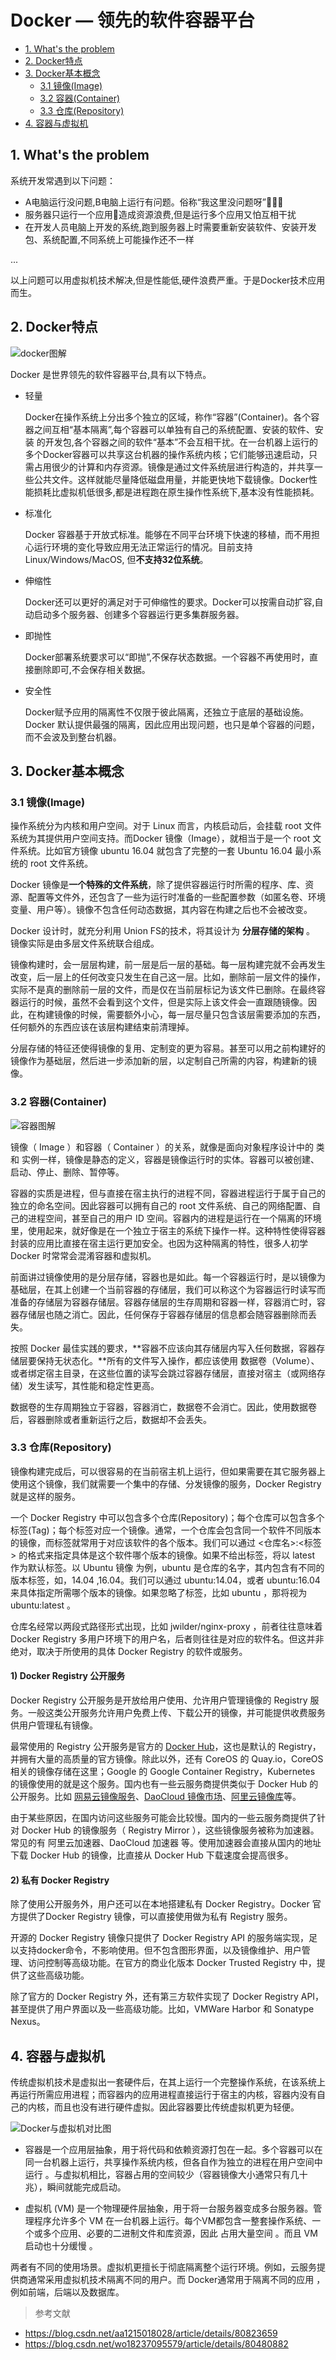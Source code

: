 # Docker — 领先的软件容器平台

* [1. What's the problem](#1-whats-the-problem)
* [2. Docker特点](#2-docker特点)
* [3. Docker基本概念](#3-docker基本概念)
    * [3.1 镜像(Image)](#31-镜像image)
    * [3.2 容器(Container)](#32-容器container)
    * [3.3 仓库(Repository)](#33-镜像repository)
* [4. 容器与虚拟机](#4-容器与虚拟机)    

## 1. What's the problem
系统开发常遇到以下问题：
* A电脑运行没问题,B电脑上运行有问题。俗称“我这里没问题呀”🤦‍‍‍🤦‍🤦‍
* 服务器只运行一个应用造成资源浪费,但是运行多个应用又怕互相干扰
* 在开发人员电脑上开发的系统,跑到服务器上时需要重新安装软件、安装开发包、系统配置,不同系统上可能操作还不一样

...

以上问题可以用虚拟机技术解决,但是性能低,硬件浪费严重。于是Docker技术应用而生。

## 2. Docker特点

![docker图解](https://i.loli.net/2020/02/26/quXQjZkO1axJhod.jpg)

Docker 是世界领先的软件容器平台,具有以下特点。

* 轻量

    Docker在操作系统上分出多个独立的区域，称作“容器”(Container)。各个容器之间互相“基本隔离”,每个容器可以单独有自己的系统配置、安装的软件、安装 的开发包,各个容器之间的软件“基本”不会互相干扰。在一台机器上运行的多个Docker容器可以共享这台机器的操作系统内核；它们能够迅速启动，只需占用很少的计算和内存资源。镜像是通过文件系统层进行构造的，并共享一些公共文件。这样就能尽量降低磁盘用量，并能更快地下载镜像。Docker性能损耗比虚拟机低很多,都是进程跑在原生操作性系统下,基本没有性能损耗。

* 标准化

    Docker 容器基于开放式标准。能够在不同平台环境下快速的移植，而不用担心运行环境的变化导致应用无法正常运行的情况。目前支持Linux/Windows/MacOS,
    但**不支持32位系统**。

* 伸缩性

    Docker还可以更好的满足对于可伸缩性的要求。Docker可以按需自动扩容,自动启动多个服务器、创建多个容器运行更多集群服务器。

* 即抛性

    Docker部署系统要求可以“即抛”,不保存状态数据。一个容器不再使用时，直接删除即可,不会保存相关数据。

* 安全性

    Docker赋予应用的隔离性不仅限于彼此隔离，还独立于底层的基础设施。Docker 默认提供最强的隔离，因此应用出现问题，也只是单个容器的问题，而不会波及到整台机器。

## 3. Docker基本概念
### 3.1 镜像(Image)
操作系统分为内核和用户空间。对于 Linux 而言，内核启动后，会挂载 root 文件系统为其提供用户空间支持。而Docker 镜像（Image），就相当于是一个 root 文件系统。比如官方镜像 ubuntu 16.04 就包含了完整的一套 Ubuntu 16.04 最小系统的 root 文件系统。

Docker 镜像是**一个特殊的文件系统**，除了提供容器运行时所需的程序、库、资源、配置等文件外，还包含了一些为运行时准备的一些配置参数（如匿名卷、环境变量、用户等）。镜像不包含任何动态数据，其内容在构建之后也不会被改变。

Docker 设计时，就充分利用 Union FS的技术，将其设计为 **分层存储的架构** 。 镜像实际是由多层文件系统联合组成。

镜像构建时，会一层层构建，前一层是后一层的基础。每一层构建完就不会再发生改变，后一层上的任何改变只发生在自己这一层。比如，删除前一层文件的操作，实际不是真的删除前一层的文件，而是仅在当前层标记为该文件已删除。在最终容器运行的时候，虽然不会看到这个文件，但是实际上该文件会一直跟随镜像。因此，在构建镜像的时候，需要额外小心，每一层尽量只包含该层需要添加的东西，任何额外的东西应该在该层构建结束前清理掉。

分层存储的特征还使得镜像的复用、定制变的更为容易。甚至可以用之前构建好的镜像作为基础层，然后进一步添加新的层，以定制自己所需的内容，构建新的镜像。

### 3.2 容器(Container)

![容器图解](https://i.loli.net/2020/02/26/ksn3qvM4iSVyNxl.png)

镜像（ Image ）和容器（ Container ）的关系，就像是面向对象程序设计中的 类 和 实例一样，镜像是静态的定义，容器是镜像运行时的实体。容器可以被创建、启动、停止、删除、暂停等。

容器的实质是进程，但与直接在宿主执行的进程不同，容器进程运行于属于自己的独立的命名空间。因此容器可以拥有自己的 root 文件系统、自己的网络配置、自己的进程空间，甚至自己的用户 ID 空间。容器内的进程是运行在一个隔离的环境里，使用起来，就好像是在一个独立于宿主的系统下操作一样。这种特性使得容器封装的应用比直接在宿主运行更加安全。也因为这种隔离的特性，很多人初学 Docker 时常常会混淆容器和虚拟机。

前面讲过镜像使用的是分层存储，容器也是如此。每一个容器运行时，是以镜像为基础层，在其上创建一个当前容器的存储层，我们可以称这个为容器运行时读写而准备的存储层为容器存储层。容器存储层的生存周期和容器一样，容器消亡时，容器存储层也随之消亡。因此，任何保存于容器存储层的信息都会随容器删除而丢失。

按照 Docker 最佳实践的要求，**容器不应该向其存储层内写入任何数据，容器存储层要保持无状态化。**所有的文件写入操作，都应该使用 数据卷（Volume）、或者绑定宿主目录，在这些位置的读写会跳过容器存储层，直接对宿主（或网络存储）发生读写，其性能和稳定性更高。

数据卷的生存周期独立于容器，容器消亡，数据卷不会消亡。因此，使用数据卷后，容器删除或者重新运行之后，数据却不会丢失。

### 3.3 仓库(Repository)  
镜像构建完成后，可以很容易的在当前宿主机上运行，但如果需要在其它服务器上使用这个镜像，我们就需要一个集中的存储、分发镜像的服务，Docker Registry 就是这样的服务。

一个 Docker Registry 中可以包含多个仓库(Repository)；每个仓库可以包含多个标签(Tag)；每个标签对应一个镜像。通常，一个仓库会包含同一个软件不同版本的镜像，而标签就常用于对应该软件的各个版本。我们可以通过 <仓库名>:<标签> 的格式来指定具体是这个软件哪个版本的镜像。如果不给出标签，将以 latest 作为默认标签。以 Ubuntu 镜像 为例，ubuntu 是仓库的名字，其内包含有不同的版本标签，如，14.04 ,16.04。我们可以通过 ubuntu:14.04，或者 ubuntu:16.04 来具体指定所需哪个版本的镜像。如果忽略了标签，比如 ubuntu ，那将视为 ubuntu:latest 。

仓库名经常以两段式路径形式出现，比如 jwilder/nginx-proxy ，前者往往意味着 Docker Registry 多用户环境下的用户名，后者则往往是对应的软件名。但这并非绝对，取决于所使用的具体 Docker Registry 的软件或服务。

#### 1) Docker Registry 公开服务
Docker Registry 公开服务是开放给用户使用、允许用户管理镜像的 Registry 服务。一般这类公开服务允许用户免费上传、下载公开的镜像，并可能提供收费服务供用户管理私有镜像。

最常使用的 Registry 公开服务是官方的 [Docker Hub](https://hub.docker.com/)，这也是默认的 Registry，并拥有大量的高质量的官方镜像。除此以外，还有 CoreOS 的 Quay.io，CoreOS 相关的镜像存储在这里；Google 的 Google Container Registry，Kubernetes 的镜像使用的就是这个服务。国内也有一些云服务商提供类似于 Docker Hub 的公开服务。比如 [网易云镜像服务](https://www.163yun.com/product/repo)、[DaoCloud 镜像市场](https://hub.daocloud.io/)、[阿里云镜像库](https://www.aliyun.com/product/containerservice?utm_content=se_1292836)等。

由于某些原因，在国内访问这些服务可能会比较慢。国内的一些云服务商提供了针对 Docker Hub 的镜像服务（ Registry Mirror ），这些镜像服务被称为加速器。常见的有 阿里云加速器、DaoCloud 加速器 等。使用加速器会直接从国内的地址下载 Docker Hub 的镜像，比直接从 Docker Hub 下载速度会提高很多。

#### 2) 私有 Docker Registry
除了使用公开服务外，用户还可以在本地搭建私有 Docker Registry。Docker 官方提供了Docker Registry 镜像，可以直接使用做为私有 Registry 服务。

开源的 Docker Registry 镜像只提供了 Docker Registry API 的服务端实现，足以支持docker命令，不影响使用。但不包含图形界面，以及镜像维护、用户管理、访问控制等高级功能。在官方的商业化版本 Docker Trusted Registry 中，提供了这些高级功能。

除了官方的 Docker Registry 外，还有第三方软件实现了 Docker Registry API，甚至提供了用户界面以及一些高级功能。比如，VMWare Harbor 和 Sonatype Nexus。

## 4. 容器与虚拟机

传统虚拟机技术是虚拟出一套硬件后，在其上运行一个完整操作系统，在该系统上再运行所需应用进程；而容器内的应用进程直接运行于宿主的内核，容器内没有自己的内核，而且也没有进行硬件虚拟。因此容器要比传统虚拟机更为轻便。

![Docker与虚拟机对比图](https://i.loli.net/2020/02/26/rvspaT8EOc4WdMq.png)

* 容器是一个应用层抽象，用于将代码和依赖资源打包在一起。多个容器可以在同一台机器上运行，共享操作系统内核，但各自作为独立的进程在用户空间中运行 。与虚拟机相比，容器占用的空间较少（容器镜像大小通常只有几十兆），瞬间就能完成启动。

* 虚拟机 (VM) 是一个物理硬件层抽象，用于将一台服务器变成多台服务器。管理程序允许多个 VM 在一台机器上运行。每个VM都包含一整套操作系统、一个或多个应用、必要的二进制文件和库资源，因此 占用大量空间 。而且 VM 启动也十分缓慢 。

两者有不同的使用场景。虚拟机更擅长于彻底隔离整个运行环境。例如，云服务提供商通常采用虚拟机技术隔离不同的用户。而 Docker通常用于隔离不同的应用 ，例如前端，后端以及数据库。


> 参考文献
* https://blog.csdn.net/aa1215018028/article/details/80823659
* https://blog.csdn.net/wo18237095579/article/details/80480882